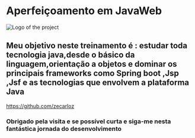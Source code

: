# Aperfeiçoamento em JavaWeb

![Logo of the project](https://icon-library.com/images/java-icon-image/java-icon-image-12.jpg)

## Meu objetivo neste treinamento é : estudar toda tecnologia java,desde o básico da linguagem,orientação a objetos e dominar os principais frameworks como Spring boot ,Jsp ,Jsf e as tecnologias que envolvem a plataforma Java
https://github.com/zecarloz
### Obrigado pela visita e se possível curta e siga-me nesta fantástica jornada do desenvolvimento

